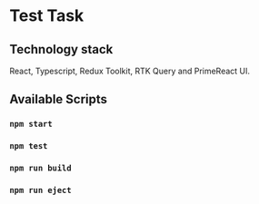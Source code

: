 # Test Task

## Technology stack
React, Typescript, Redux Toolkit, RTK Query and PrimeReact UI.

## Available Scripts

### `npm start`


### `npm test`


### `npm run build`

### `npm run eject`

